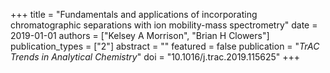 +++
title = "Fundamentals and applications of incorporating chromatographic separations with ion mobility-mass spectrometry"
date = 2019-01-01
authors = ["Kelsey A Morrison", "Brian H Clowers"]
publication_types = ["2"]
abstract = ""
featured = false
publication = "*TrAC Trends in Analytical Chemistry*"
doi = "10.1016/j.trac.2019.115625"
+++

